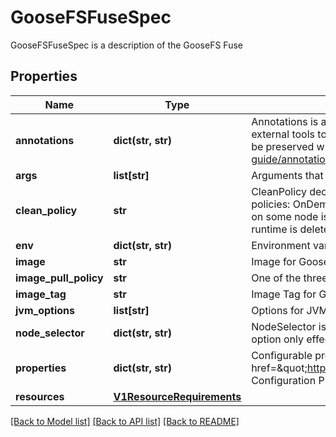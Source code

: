 # GooseFSFuseSpec

GooseFSFuseSpec is a description of the GooseFS Fuse
## Properties
Name | Type | Description | Notes
------------ | ------------- | ------------- | -------------
**annotations** | **dict(str, str)** | Annotations is an unstructured key value map stored with a resource that may be set by external tools to store and retrieve arbitrary metadata. They are not queryable and should be preserved when modifying objects. More info: http://kubernetes.io/docs/user-guide/annotations | [optional] 
**args** | **list[str]** | Arguments that will be passed to GooseFS Fuse | [optional] 
**clean_policy** | **str** | CleanPolicy decides when to clean GooseFS Fuse pods. Currently Fluid supports two policies: OnDemand and OnRuntimeDeleted OnDemand cleans fuse pod once th fuse pod on some node is not needed OnRuntimeDeleted cleans fuse pod only when the cache runtime is deleted Defaults to OnRuntimeDeleted | [optional] 
**env** | **dict(str, str)** | Environment variables that will be used by GooseFS Fuse | [optional] 
**image** | **str** | Image for GooseFS Fuse(e.g. goosefs/goosefs-fuse) | [optional] 
**image_pull_policy** | **str** | One of the three policies: &#x60;Always&#x60;, &#x60;IfNotPresent&#x60;, &#x60;Never&#x60; | [optional] 
**image_tag** | **str** | Image Tag for GooseFS Fuse(e.g. v1.0.1) | [optional] 
**jvm_options** | **list[str]** | Options for JVM | [optional] 
**node_selector** | **dict(str, str)** | NodeSelector is a selector which must be true for the fuse client to fit on a node, this option only effect when global is enabled | [optional] 
**properties** | **dict(str, str)** | Configurable properties for the GOOSEFS component. &lt;br&gt; Refer to &lt;a href&#x3D;\&quot;https://cloud.tencent.com/document/product/436/56415\&quot;&gt;GOOSEFS Configuration Properties&lt;/a&gt; for more info | [optional] 
**resources** | [**V1ResourceRequirements**](V1ResourceRequirements.md) |  | [optional] 

[[Back to Model list]](../README.md#documentation-for-models) [[Back to API list]](../README.md#documentation-for-api-endpoints) [[Back to README]](../README.md)



